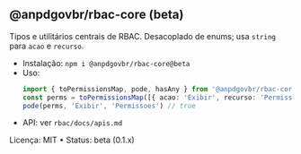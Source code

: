 ## @anpdgovbr/rbac-core (beta)

Tipos e utilitários centrais de RBAC. Desacoplado de enums; usa `string` para `acao` e `recurso`.

- Instalação: `npm i @anpdgovbr/rbac-core@beta`
- Uso:
  ```ts
  import { toPermissionsMap, pode, hasAny } from '@anpdgovbr/rbac-core'
  const perms = toPermissionsMap([{ acao: 'Exibir', recurso: 'Permissoes', permitido: true }])
  pode(perms, 'Exibir', 'Permissoes') // true
  ```
- API: ver `rbac/docs/apis.md`

Licença: MIT • Status: beta (0.1.x)
